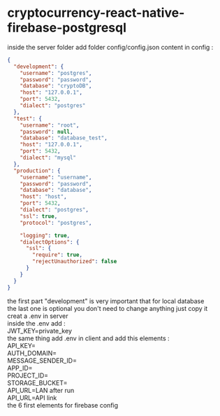 # cryptocurrency-react-native-firebase-postgresql

inside the server folder add folder config/config.json
content in config :

```json
{
  "development": {
    "username": "postgres",
    "password": "password",
    "database": "cryptoDB",
    "host": "127.0.0.1",
    "port": 5432,
    "dialect": "postgres"
  },
  "test": {
    "username": "root",
    "password": null,
    "database": "database_test",
    "host": "127.0.0.1",
    "port": 5432,
    "dialect": "mysql"
  },
  "production": {
    "username": "username",
    "password": "password",
    "database": "database",
    "host": "host",
    "port": 5432,
    "dialect": "postgres",
    "ssl": true,
    "protocol": "postgres",

    "logging": true,
    "dialectOptions": {
      "ssl": {
        "require": true,
        "rejectUnauthorized": false
      }
    }
  }
}
```

the first part "development" is very important that for local database </br>
the last one is optional you don't need to change anything just copy it </br>
creat a .env in server </br>
inside the .env add : </br>
JWT_KEY=private_key</br>
the same thing add .env in client and add this elements : </br>
API_KEY=</br>
AUTH_DOMAIN=</br>
MESSAGE_SENDER_ID=</br>
APP_ID=</br>
PROJECT_ID=</br>
STORAGE_BUCKET=</br>
API_URL=LAN after run</br>
API_URL=API link </br>
the 6 first elements for firebase config </br>
